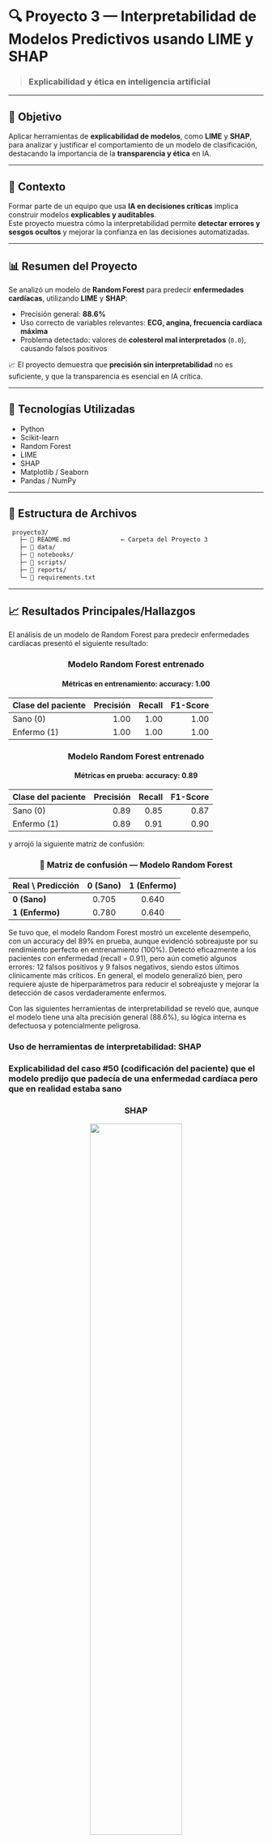 # 🔍 Proyecto 3 — Interpretabilidad de Modelos Predictivos usando LIME y SHAP

> ### Explicabilidad y ética en inteligencia artificial

---

## 🎯 Objetivo
Aplicar herramientas de **explicabilidad de modelos**, como **LIME** y **SHAP**, para analizar y justificar el comportamiento de un modelo de clasificación, destacando la importancia de la **transparencia y ética** en IA.

---

## 🧩 Contexto
Formar parte de un equipo que usa **IA en decisiones críticas** implica construir modelos **explicables y auditables**.  
Este proyecto muestra cómo la interpretabilidad permite **detectar errores y sesgos ocultos** y mejorar la confianza en las decisiones automatizadas.

---

## 📊 Resumen del Proyecto
Se analizó un modelo de **Random Forest** para predecir **enfermedades cardíacas**, utilizando **LIME** y **SHAP**:

- Precisión general: **88.6%**  
- Uso correcto de variables relevantes: **ECG, angina, frecuencia cardíaca máxima**  
- Problema detectado: valores de **colesterol mal interpretados** (`0.0`), causando falsos positivos

📈 El proyecto demuestra que **precisión sin interpretabilidad** no es suficiente, y que la transparencia es esencial en IA crítica.

---

## 🧰 Tecnologías Utilizadas
- Python  
- Scikit-learn  
- Random Forest  
- LIME  
- SHAP  
- Matplotlib / Seaborn  
- Pandas / NumPy

---

## 📂 Estructura de Archivos

```bash
 proyecto3/               
   ├─ 📜 README.md              ← Carpeta del Proyecto 3
   ├─ 📂 data/                 
   ├─ 📔 notebooks/             
   ├─ 📂 scripts/               
   ├─ 📂 reports/              
   └─ 📜 requirements.txt       
  ```
--- 

## 📈 Resultados Principales/Hallazgos

El análisis de un modelo de Random Forest para predecir enfermedades cardíacas presentó el siguiente resultado:

<h3 align="center">Modelo Random Forest entrenado</h3>
<h4 align="center">Métricas en entrenamiento: <b>accuracy: 1.00</b></h4>

<table align="center">
  <thead>
    <tr>
      <th>Clase del paciente</th>
      <th>Precisión</th>
      <th>Recall</th>
      <th>F1-Score</th>
    </tr>
  </thead>
  <tbody>
    <tr>
      <td>Sano (0)</td>
      <td align="right">1.00</td>
      <td align="right">1.00</td>
      <td align="right">1.00</td>
    </tr>
    <tr>
      <td>Enfermo (1)</td>
      <td align="right">1.00</td>
      <td align="right">1.00</td>
      <td align="right">1.00</td>
    </tr>
  </tbody>
</table>

<h3 align="center">Modelo Random Forest entrenado</h3>
<h4 align="center">Métricas en prueba: <b>accuracy: 0.89</b></h4>

<table align="center">
  <thead>
    <tr>
      <th>Clase del paciente</th>
      <th>Precisión</th>
      <th>Recall</th>
      <th>F1-Score</th>
    </tr>
  </thead>
  <tbody>
    <tr>
      <td>Sano (0)</td>
      <td align="right">0.89</td>
      <td align="right">0.85</td>
      <td align="right">0.87</td>
    </tr>
    <tr>
      <td>Enfermo (1)</td>
      <td align="right">0.89</td>
      <td align="right">0.91</td>
      <td align="right">0.90</td>
    </tr>
  </tbody>
</table>

y arrojó la siguiente matriz de confusión:

<h3 align="center">🔹 Matriz de confusión — Modelo Random Forest</h3>

<table align="center">
  <thead>
    <tr>
      <th>Real \ Predicción</th>
      <th>0 (Sano)</th>
      <th>1 (Enfermo)</th>
    </tr>
  </thead>
  <tbody>
    <tr>
      <td><b>0 (Sano)</b></td>
      <td align="center">0.705</td>
      <td align="center">0.640</td>
    </tr>
    <tr>
      <td><b>1 (Enfermo)</b></td>
      <td align="center">0.780</td>
      <td align="center">0.640</td>
    </tr>
  </tbody>
</table>

Se tuvo que, el modelo Random Forest mostró un excelente desempeño, con un accuracy del 89% en prueba, aunque evidenció sobreajuste por su rendimiento perfecto en entrenamiento (100%). Detectó eficazmente a los pacientes con enfermedad (recall = 0.91), pero aún cometió algunos errores: 12 falsos positivos y 9 falsos negativos, siendo estos últimos clínicamente más críticos. En general, el modelo generalizó bien, pero requiere ajuste de hiperparámetros para reducir el sobreajuste y mejorar la detección de casos verdaderamente enfermos.

Con las siguientes herramientas de interpretabilidad se reveló que, aunque el modelo tiene una alta precisión general (88.6%), su lógica interna es defectuosa y potencialmente peligrosa.

### Uso de herramientas de interpretabilidad: SHAP

### Explicabilidad del caso #50 (codificación del paciente) que el modelo predijo que padecía de una enfermedad cardíaca pero que en realidad estaba sano

<div align="center">
  <H3> SHAP </H3>
</div>
<p align="center">
  <img src="img/SHAP.png" width="60%" />
</p>

El modelo predijo un 83% de probabilidad de enfermedad cardíaca para el paciente 50, aunque en realidad estaba sano (falso positivo). La predicción se vio influenciada principalmente por la ausencia de elevación del segmento ST, un valor anómalo de colesterol = 0, y la presencia de angina durante el ejercicio, factores que el modelo interpretó como señales de alto riesgo. Esto evidenció que el modelo era sensible a datos erróneos y podía generar predicciones incorrectas cuando existían valores atípicos o inconsistentes, destacando la necesidad de mejorar la calidad de los datos y ajustar la interpretación de variables críticas.

### Uso de herramientas de interpretabilidad: LIME

### Explicabilidad del caso #50 (codificación del paciente) que el modelo predijo que padecía de una enfermedad cardíaca pero que en realidad estaba sano

<div align="center">
  <H3> LIME </H3>
</div>
<p align="center">
  <img src="img/LIME.png" width="80%" />
</p>

El modelo predijo erróneamente un 82% de probabilidad de enfermedad cardíaca para el paciente 50, quien en realidad estaba sano (falso positivo). Factores como la ausencia de elevación del segmento ST, la presencia de angina durante el ejercicio y un valor anómalo de colesterol = 0 influyeron decisivamente en la predicción. El análisis LIME evidenció que el modelo malinterpretó variables clínicas y valores anómalos, lo que destacó la necesidad de mejorar la calidad de los datos y ajustar la interpretación de factores críticos para evitar errores similares en el futuro.

### Comparativa entre LIME Y SHAP en base a los resultados obtenidos

Tanto SHAP como LIME proporcionaron interpretabilidad del modelo, pero con enfoques distintos. Ambos explican predicciones individuales, identifican las variables más influyentes (como ECG y angina) y presentan visualizaciones claras.

Diferencias clave:
	•	SHAP ofrece explicaciones locales y globales, es teóricamente consistente (valores de Shapley) y permite detectar patrones y contradicciones en todo el modelo.
	•	LIME es estrictamente local, crea modelos simples alrededor de cada caso y depende de los datos cercanos para su precisión, sin ofrecer visión global.

En conclusión, SHAP es más robusto y completo, mientras que LIME es útil para explicaciones rápidas de casos individuales; ambos son complementarios para entender y auditar el modelo.


## 📄 Conclusiones

El modelo Random Forest mostró un alto rendimiento en prueba (accuracy 88.6%), apoyándose en variables clínicamente relevantes como ST_Slope, angina por ejercicio y Oldpeak. Sin embargo, su lógica presentó fallas críticas: fue sensible a datos erróneos (valores anómalos de colesterol) y cometió falsos positivos y negativos, ignorando en algunos casos señales clínicas importantes como angina o MaxHR.

Vimos casos puntuales, como el del paciente X, en donde analizamos la explicabilidad utilizando SHAP y LIME. En este caso, el modelo lo predijo como enfermo, aunque en realidad estaba sano, permitiéndonos identificar un falso positivo y las variables más influyentes que llevaron a esa predicción errónea.

Esto evidencia que alta precisión no garantiza confiabilidad y que la interpretabilidad es esencial para auditar la lógica del modelo, aumentar la confianza de los médicos e identificar sesgos. Para conocer los detalles completos de este análisis y complementarlo con los resultados vistos aquí, se recomienda revisar el notebook .ipynb, donde aparece el análisis detallado.

Considerar que, a futuro, se planeará una mejora del modelo, enfocada en depuración y validación exhaustiva de los datos, optimización de hiperparámetros, y evaluación comparativa con algoritmos como XGBoost o redes neuronales. Además, se implementará un proceso continuo de monitorización y reentrenamiento con nuevos datos clínicos, garantizando un modelo más robusto, confiable y alineado con la medicina basada en evidencia.

#### 🔗 [Ver análisis completo en el Notebook (.ipynb) »](./notebooks/IMP_LIME_y_SHAP.ipynb)

